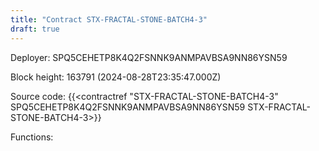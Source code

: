 ```yaml
---
title: "Contract STX-FRACTAL-STONE-BATCH4-3"
draft: true
---
```

Deployer: SPQ5CEHETP8K4Q2FSNNK9ANMPAVBSA9NN86YSN59


 



Block height: 163791 (2024-08-28T23:35:47.000Z)

Source code: {{<contractref "STX-FRACTAL-STONE-BATCH4-3" SPQ5CEHETP8K4Q2FSNNK9ANMPAVBSA9NN86YSN59 STX-FRACTAL-STONE-BATCH4-3>}}

Functions:


